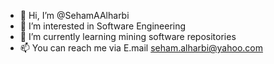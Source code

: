 - 👋 Hi, I’m @SehamAAlharbi
- 👀 I’m interested in Software Engineering
- 🌱 I’m currently learning mining software repositories
- 📫 You can reach me via E.mail seham.alharbi@yahoo.com
